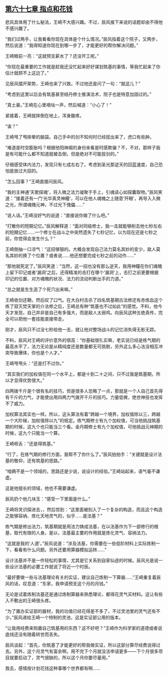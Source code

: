 ## [第六十七章 指点和花钱](https://www.xxbiquge.com/11_11207/8854724.html)


  悲风具体用了什么秘法，王崎不大感兴趣。不过，辰风接下来说的话题却由不得他不感兴趣了。

  “我们过两手，让我看看你现在具体是个什么情况。”辰风指着这个院子，又两步，然后说道：“我得知道你现在到哪一步了，才能更好的帮你解决问题。”

  王崎眼前一亮：“这就预支薪水了？还没开工呢。”

  “你现在最重要的工作就是趁我还没忙起来好好谋划筑基的事情，等我忙起来了你估计就顾不上这边了。”

  见辰风摆开架势，王崎也来了兴致。不过他还是问了一句：“就这儿？”

  “考虑到这里以后会有筑基甚至结丹修士推演法术，院子也是特意加固过的。”

  “真土豪。”王崎在心里嘀咕一声，然后喊道：“小心了！”

  紧接着，王崎就摔倒在地上，浑身酸疼。

  “诶？”

  王崎甩了甩摔晕的脑袋。自己手中的剑不知何时已经拔出来了，虎口有些肿。

  “难道是时空膨胀吗？根据他阳神阁的身份来看是时感欺骗？不，不对，那样子我是有可能什么都不知道就被击倒，但是绝对不可能拔剑的。”

  仔细感受体内法力，发现只有七成左右了。考虑到圣光那逆天的回蓝速度，自己恐怕是放过大招的。

  “怎么回事？”王崎直接问辰风。

  “我的主神通‘天歌探魂’，将入微之法力凝聚于手上，引魂读心如探囊取物。”辰风笑道：“接着还有一门‘光华真灵神瞳’，可以在他人魂魄之上随意‘开眼’，再导入入微之光，所谓魂魄元神，不过光下傀儡……”

  “说人话。”王崎没好气的说道：“直接说你做了什么吧。”

  “打散你的短期记忆。”辰风解释道：“面对同级修士，我一击就能够削去他七秒左右的短期记忆……一个修士在战斗之中突然遗失了七秒记忆，以为现在还是七秒之前，你觉得会发生什么？”

  王崎倒抽一口凉气：“这招够狠的。大概会发现自己法力莫名其妙的变少，敌人莫名其妙的换了个位置？或者说……他还想要完成七秒之前的动作……”

  “那他就死定了。”辰风笑道：“当然，这一招也没有那么逆天，我用神瞳在你们魂魄上留下印记或者‘漏洞’之后，还得精准的击打在哪个‘漏洞’上，击打之前更要根据印记的位置、对方魂魄的状况、法力的流动判断出手的力道。”

  “总之就是生生造了个死穴出来嘛。”

  王崎收剑还鞘，然后叹了口气。在大白村击杀了四名筑基期古法修还有赤炼血这个练了寂灭焚天掌的介法修之后，王崎总有种“筑基也不过如此”的感觉。不料，他今天才发现，自己并非是自己有多强大，而是敌人太弱鸡。向辰风这种五绝真传，完全可以把他一套技能直接带走。

  刚才，辰风只不过没七秒给他一击，就让他对整场战斗的记忆消失得无影无踪。

  不料，辰风对王崎的评价意外的很高：“你基础很扎实嘛，老实说已经是练气期的最高水平了，法力无论是从精纯度还是数量都无可挑剔，另外这么多心法没相互冲突导致爆体，你也是个人才。”

  王崎甩甩头：“还是打不过你。”

  “其实我们的加权值在同一个水平上，都是十到二十之间，只不过我是筑基期，所以才显得优势很大。”

  四两拨千斤是个很有名的技巧，但是很多人忽略了一点，那就是一个人自己首先得有千斤的力气，才能使出用四两力气拨开千斤的技巧。力量低微，绝世神技也发挥不了威力。

  加权算法其实也一样。所以，这头算法有着“跨越一个境界，加权值除以三，跨越一个大阶梯，加权值除以九”的规定。练气期修士有九个加权值，可当他挑战筑基期的时候，这九个也只能当三个看。金丹期修士有九个加权值，可他挑战元神期的时候，这九个只能当一个算。

  王崎咂舌：“还是得筑基。”

  “行了，在练气期的修行方面，我帮不了你什么了。”辰风拍拍手：“关键就是设计法基的敬仰，还有筑基的思路。”

  “咱俩不是一个领域的，思路还是少说，说设计的经验。”王崎站起来，语气毫不谦虚。

  这是他擅长的领域，他也不需要谦虚。

  辰风扔个他几块玉：“感受一下里面是什么。”

  王崎将灵识探进去，，然后惊到：“这里面被刻入了一个复杂的构造，而且这个构造之能够容纳、炼化天地灵气的，似乎……是法基？”

  练气期是修出法力，筑基期就是用法力铸成法基，在以法基作为下一部修行的根基，取代有限的人身。是以，法基最主要的作用就是炼化灵气、容纳法力。

  “这就是我的‘人道’。”辰风说道：“涉及法基，你需要在一些低阶材料上实际炼制一下，看看有什么问题。另外还要用算器模拟运转……”

  设计法基并不是一件轻松的事情，尤其是它关系到自家仙途的时候。辰风光是说一些设计法基的必要工作就说了将近一个时辰。

  “最好要做一些与法基理论有关的实证，建议自己炼制一下算器……”王崎重复着辰风的话，叹息道：“东家，我申请预支这个月的月钱。”

  无论是试着炼制法基还是通过炼制算器来熟悉理论，都得花灵气买材料。这让有些入不敷出的王崎很头疼。

  “为了置办实证部的器材，我的功值已经花得差不多了，不过灵池里的灵气还有不少。”辰风递给王崎一个特制的灵池，这是实证部公用的版本。

  “让我用经费来购置自己筑基用的东西？这不好吧？”王崎作为科学家的道德或者说底线还没有随着转世而丢失。

  辰风谈起：“首先，你筑基了才能更好的帮我做实证，所以这部分算尽经费说得过去。另外，这个月灵气有富余啊，用不完下个月就没法申请更多——下个月很多项目就要启动了，灵气很缺的，所以这个月你要尽量用。”

  我去，感情按计划花钱这种事哪个世界都有啊……
